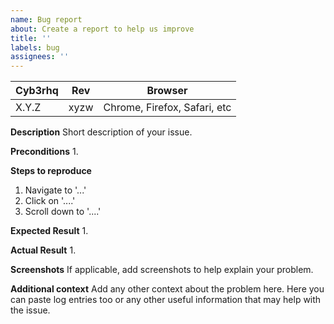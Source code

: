 ```yaml
---
name: Bug report
about: Create a report to help us improve
title: ''
labels: bug
assignees: ''
---
```


| Cyb3rhq | Rev  | Browser                      |
|-------|------|------------------------------|
| X.Y.Z | xyzw | Chrome, Firefox, Safari, etc |

**Description**
Short description of your issue.

**Preconditions**
1. 

**Steps to reproduce**
1. Navigate to '...'
2. Click on '....'
3. Scroll down to '....'

**Expected Result**
1. 

**Actual Result**
1. 

**Screenshots**
If applicable, add screenshots to help explain your problem.

**Additional context**
Add any other context about the problem here. Here you can paste log entries too or any other useful information that may help with the issue.
